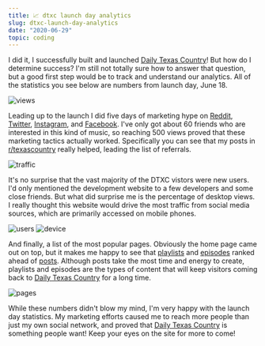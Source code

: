 ```yaml
---
title: 📈 dtxc launch day analytics
slug: dtxc-launch-day-analytics
date: "2020-06-29"
topic: coding
---
```


I did it, I successfully built and launched [Daily Texas Country][dtxc]! But how do I determine success? I'm still not totally sure how to answer that question, but a good first step would be to track and understand our analytics. All of the statistics you see below are numbers from launch day, June 18.

![views][views]

Leading up to the launch I did five days of marketing hype on [Reddit][reddit], [Twitter][twitter], [Instagram][instagram], and [Facebook][facebook]. I've only got about 60 friends who are interested in this kind of music, so reaching 500 views proved that these marketing tactics actually worked. Specifically you can see that my posts in [r/texascountry][texascountry] really helped, leading the list of referrals.

![traffic][traffic]

It's no surprise that the vast majority of the DTXC vistors were new users. I'd only mentioned the development website to a few developers and some close friends. But what did surprise me is the percentage of desktop views. I really thought this website would drive the most traffic from social media sources, which are primarily accessed on mobile phones.

![users][users]
![device][device]

And finally, a list of the most popular pages. Obviously the home page came out on top, but it makes me happy to see that [playlists][playlists] and [episodes][episodes] ranked ahead of [posts][posts]. Although posts take the most time and energy to create, playlists and episodes are the types of content that will keep visitors coming back to [Daily Texas Country][dtxc] for a long time.

![pages][pages]

While these numbers didn't blow my mind, I'm very happy with the launch day statistics. My marketing efforts caused me to reach more people than just my own social network, and proved that [Daily Texas Country][dtxc] is something people want! Keep your eyes on the site for more to come!

[dtxc]: https://dailytexascountry.com
[views]: /posts/views.png
[reddit]: https://www.reddit.com/r/texascountry/comments/hbfusn/daily_texas_country_is_now_live_come_on_in_yall
[twitter]: https://twitter.com/dailytxcountry/status/1273623540181471240
[instagram]: https://www.instagram.com/stories/highlights/17930631190385569
[facebook]: https://www.facebook.com/dailytexascountry
[texascountry]: https://www.reddit.com/r/texascountry
[traffic]: /posts/traffic.png
[users]: /posts/users.png
[device]: /posts/device.png
[pages]: /posts/pages.png
[playlists]: https://dailytexascountry.com/playlists
[episodes]: https://dailytexascountry.com/episodes
[posts]: https://dailytexascountry.com/posts
